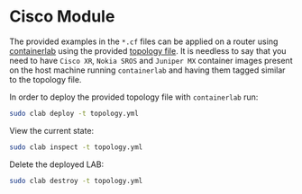 # Cisco Module

The provided examples in the `*.cf` files can be applied on a router using [containerlab](https://containerlab.srlinux.dev/) using the provided [topology file](containerlab/topology.yml). It is needless to say that you need to have `Cisco XR`, `Nokia SROS` and `Juniper MX` container images present on the host machine running `containerlab` and having them tagged similar to the topology file.

In order to deploy the provided topology file with `containerlab` run:

```sh
sudo clab deploy -t topology.yml
```

View the current state:

```sh
sudo clab inspect -t topology.yml
```

Delete the deployed LAB:

```sh
sudo clab destroy -t topology.yml
```

